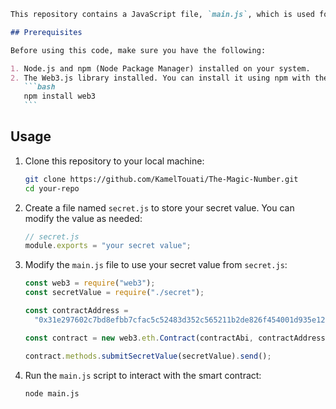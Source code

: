 ````markdown
This repository contains a JavaScript file, `main.js`, which is used for interacting with a smart contract on the Ethereum blockchain using the Web3.js library. It demonstrates how to submit a secret value to a smart contract deployed at a specific address.

## Prerequisites

Before using this code, make sure you have the following:

1. Node.js and npm (Node Package Manager) installed on your system.
2. The Web3.js library installed. You can install it using npm with the following command:
   ```bash
   npm install web3
   ```
````

## Usage

1. Clone this repository to your local machine:

   ```bash
   git clone https://github.com/KamelTouati/The-Magic-Number.git
   cd your-repo
   ```

2. Create a file named `secret.js` to store your secret value. You can modify the value as needed:

   ```javascript
   // secret.js
   module.exports = "your secret value";
   ```

3. Modify the `main.js` file to use your secret value from `secret.js`:

   ```javascript
   const web3 = require("web3");
   const secretValue = require("./secret");

   const contractAddress =
     "0x31e297602c7bd8efbb7cfac5c52483d352c565211b2de826f454001d935e1239";

   const contract = new web3.eth.Contract(contractAbi, contractAddress);

   contract.methods.submitSecretValue(secretValue).send();
   ```

4. Run the `main.js` script to interact with the smart contract:
   ```bash
   node main.js
   ```
